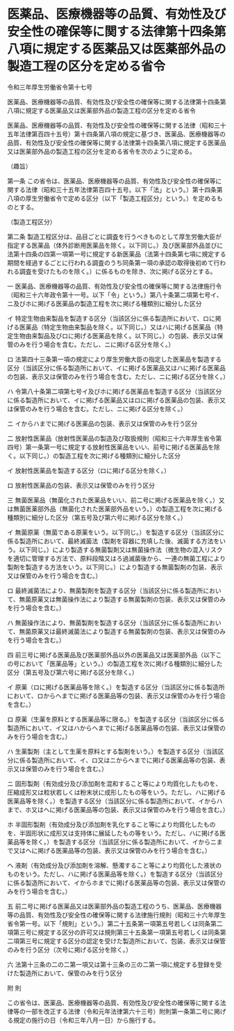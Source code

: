# 医薬品、医療機器等の品質、有効性及び安全性の確保等に関する法律第十四条第八項に規定する医薬品又は医薬部外品の製造工程の区分を定める省令

令和三年厚生労働省令第十七号

医薬品、医療機器等の品質、有効性及び安全性の確保等に関する法律第十四条第八項に規定する医薬品又は医薬部外品の製造工程の区分を定める省令

医薬品、医療機器等の品質、有効性及び安全性の確保等に関する法律（昭和三十五年法律第百四十五号）第十四条第八項の規定に基づき、医薬品、医療機器等の品質、有効性及び安全性の確保等に関する法律第十四条第八項に規定する医薬品又は医薬部外品の製造工程の区分を定める省令を次のように定める。

（趣旨）

第一条 この省令は、医薬品、医療機器等の品質、有効性及び安全性の確保等に関する法律（昭和三十五年法律第百四十五号。以下「法」という。）第十四条第八項の厚生労働省令で定める区分（以下「製造工程区分」という。）を定めるものとする。

（製造工程区分）

第二条 製造工程区分は、品目ごとに調査を行うべきものとして厚生労働大臣が指定する医薬品（体外診断用医薬品を除く。以下同じ。）及び医薬部外品並びに法第十四条の四第一項第一号に規定する新医薬品（法第十四条第七項に規定する期間を経過するごとに行われる調査のうち同条第一項の承認の取得後初めて行われる調査を受けたものを除く。）に係るものを除き、次に掲げる区分とする。

一 医薬品、医療機器等の品質、有効性及び安全性の確保等に関する法律施行令（昭和三十六年政令第十一号。以下「令」という。）第八十条第二項第七号イ、ニ及びホに掲げる医薬品の製造工程を次に掲げる種類別に細分した区分

イ 特定生物由来製品を製造する区分（当該区分に係る製造所において、ロに掲げる医薬品（特定生物由来製品を除く。以下同じ。）又はハに掲げる医薬品（特定生物由来製品及びロに掲げる医薬品を除く。以下同じ。）の包装、表示又は保管のみを行う場合を含む。ただし、ニに掲げる区分を除く。）

ロ 法第四十三条第一項の規定により厚生労働大臣の指定した医薬品を製造する区分（当該区分に係る製造所において、イに掲げる医薬品又はハに掲げる医薬品の包装、表示又は保管のみを行う場合を含む。ただし、ニに掲げる区分を除く。）

ハ 令第八十条第二項第七号イ及びホに掲げる医薬品を製造する区分（当該区分に係る製造所において、イに掲げる医薬品又はロに掲げる医薬品の包装、表示又は保管のみを行う場合を含む。ただし、ニに掲げる区分を除く。）

ニ イからハまでに掲げる医薬品の包装、表示又は保管のみを行う区分

二 放射性医薬品（放射性医薬品の製造及び取扱規則（昭和三十六年厚生省令第四号）第一条第一号に規定する放射性医薬品をいい、前号に掲げる医薬品を除く。以下同じ。）の製造工程を次に掲げる種類別に細分した区分

イ 放射性医薬品を製造する区分（ロに掲げる区分を除く。）

ロ 放射性医薬品の包装、表示又は保管のみを行う区分

三 無菌医薬品（無菌化された医薬品をいい、前二号に掲げる医薬品を除く。）又は無菌医薬部外品（無菌化された医薬部外品をいう。）の製造工程を次に掲げる種類別に細分した区分（第五号及び第六号に掲げる区分を除く。）

イ 無菌原薬（無菌である原薬をいう。以下同じ。）を製造する区分（当該区分に係る製造所において、最終滅菌法（製剤を容器に充填した後、滅菌する方法をいう。以下同じ。）により製造する無菌製剤又は無菌操作法（微生物の混入リスクを適切に管理する方法で、原料段階又はろ過滅菌後から、一連の無菌工程により製剤を製造する方法をいう。以下同じ。）により製造する無菌製剤の包装、表示又は保管のみを行う場合を含む。）

ロ 最終滅菌法により、無菌製剤を製造する区分（当該区分に係る製造所において、無菌原薬又は無菌操作法により製造する無菌製剤の包装、表示又は保管のみを行う場合を含む。）

ハ 無菌操作法により、無菌製剤を製造する区分（当該区分に係る製造所において、無菌原薬又は最終滅菌法により製造する無菌製剤の包装、表示又は保管のみを行う場合を含む。）

四 前三号に掲げる医薬品及び医薬部外品以外の医薬品又は医薬部外品（以下この号において「医薬品等」という。）の製造工程を次に掲げる種類別に細分した区分（第五号及び第六号に掲げる区分を除く。）

イ 原薬（ロに掲げる医薬品等を除く。）を製造する区分（当該区分に係る製造所において、ロからヘまでに掲げる医薬品等の包装、表示又は保管のみを行う場合を含む。）

ロ 原薬（生薬を原料とする医薬品等に限る。）を製造する区分（当該区分に係る製造所において、イ又はハからヘまでに掲げる医薬品等の包装、表示又は保管のみを行う場合を含む。）

ハ 生薬製剤（主として生薬を原料とする製剤をいう。）を製造する区分（当該区分に係る製造所において、イ、ロ又はニからヘまでに掲げる医薬品等の包装、表示又は保管のみを行う場合を含む。）

ニ 固形製剤（有効成分及び添加剤を混和すること等により均質化したものを、圧縮成形又は粒状若しくは粉末状に成形したもの等をいう。ただし、ハに掲げる医薬品等を除く。）を製造する区分（当該区分に係る製造所において、イからハまで、ホ又はヘに掲げる医薬品等の包装、表示又は保管のみを行う場合を含む。）

ホ 半固形製剤（有効成分及び添加剤を乳化すること等により均質化したものを、半固形状に成形又は支持体に展延したもの等をいう。ただし、ハに掲げる医薬品等を除く。）を製造する区分（当該区分に係る製造所において、イからニまで又はヘに掲げる医薬品等の包装、表示又は保管のみを行う場合を含む。）

ヘ 液剤（有効成分及び添加剤を溶解、懸濁すること等により均質化した液状のものをいう。ただし、ハに掲げる医薬品等を除く。）を製造する区分（当該区分に係る製造所において、イからホまでに掲げる医薬品等の包装、表示又は保管のみを行う場合を含む。）

五 前二号に掲げる医薬品又は医薬部外品の製造工程のうち、医薬品、医療機器等の品質、有効性及び安全性の確保等に関する法律施行規則（昭和三十六年厚生省令第一号。以下「規則」という。）第二十五条第一項第五号若しくは同条第二項第三号に規定する区分の許可又は規則第三十五条第一項第五号若しくは同条第二項第三号に規定する区分の認定を受けた製造所において、包装、表示又は保管のみを行う区分（次号に掲げる区分を除く。）

六 法第十三条の二の二第一項又は第十三条の三の二第一項に規定する登録を受けた製造所において、保管のみを行う区分

附 則

この省令は、医薬品、医療機器等の品質、有効性及び安全性の確保等に関する法律等の一部を改正する法律（令和元年法律第六十三号）附則第一条第二号に掲げる規定の施行の日（令和三年八月一日）から施行する。
